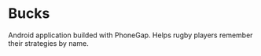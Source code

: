 Bucks
=====

Android application builded with PhoneGap. Helps rugby players remember their strategies by name.
